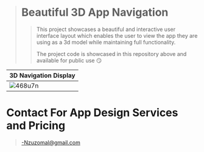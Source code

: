 > # Beautiful 3D App Navigation
>
>> This project showcases a beautiful and interactive user interface layout which enables the user to 
>> view the app they are using as a 3d model while maintaining full functionality.
>>
>> The project code is showcased in this repository above and available for public use :smirk:

|3D Navigation Display|
|--------------------|
|![468u7n](https://user-images.githubusercontent.com/17411265/85641364-a2bb0c00-b68e-11ea-9a4b-019786361beb.gif)|

# Contact For App Design Services and Pricing
> -Nzuzomal@gmail.com 

